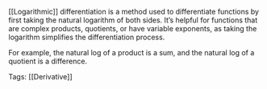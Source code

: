 [[Logarithmic]] differentiation is a method used to differentiate functions by first taking the natural logarithm of both sides. It’s helpful for functions that are complex products, quotients, or have variable exponents, as taking the logarithm simplifies the differentiation process.

For example, the natural log of a product is a sum, and the natural log of a quotient is a difference. 

Tags:
[[Derivative]]